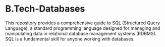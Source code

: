 # B.Tech-Databases
This repository provides a comprehensive guide to SQL (Structured Query Language), a standard programming language designed for managing and manipulating data in relational database management systems (RDBMS). SQL is a fundamental skill for anyone working with databases.
